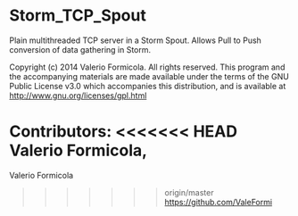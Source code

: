 Storm_TCP_Spout
===============

Plain multithreaded TCP server in a Storm Spout. Allows Pull to Push conversion of data gathering in Storm.




Copyright (c) 2014 Valerio Formicola.
All rights reserved. This program and the accompanying materials
are made available under the terms of the GNU Public License v3.0
which accompanies this distribution, and is available at
http://www.gnu.org/licenses/gpl.html
 
Contributors:
<<<<<<< HEAD
Valerio Formicola, 
=======
Valerio Formicola
>>>>>>> origin/master
https://github.com/ValeFormi

